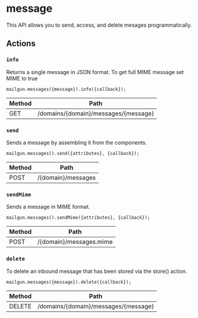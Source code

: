 # message

This API allows you to send, access, and delete mesages programmatically.

## Actions

### `info`

Returns a single message in JSON format. To get full MIME message set MIME to true

`mailgun.messages({message}).info({callback});`

Method | Path
--- | ---
GET | /domains/{domain}/messages/{message}

### `send`

Sends a message by assembling it from the components.

`mailgun.messages().send({attributes}, {callback});`

Method | Path
--- | ---
POST | /{domain}/messages

### `sendMime`

Sends a message in MIME format.

`mailgun.messages().sendMime({attributes}, {callback});`

Method | Path
--- | ---
POST | /{domain}/messages.mime

### `delete`

To delete an inbound message that has been stored via the store() action.

`mailgun.messages({message}).delete({callback});`

Method | Path
--- | ---
DELETE | /domains/{domain}/messages/{message}


